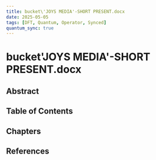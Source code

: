 ```yaml
---
title: bucket\'JOYS MEDIA'-SHORT PRESENT.docx
date: 2025-05-05
tags: [DFT, Quantum, Operator, Synced]
quantum_sync: true
---
```

# bucket\'JOYS MEDIA'-SHORT PRESENT.docx

## Abstract

## Table of Contents

## Chapters

## References


